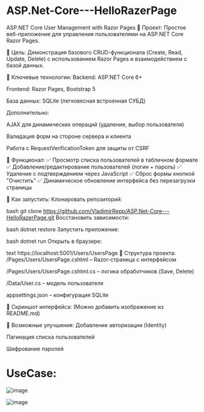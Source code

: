 # ASP.Net-Core---HelloRazerPage
ASP.NET Core User Management with Razor Pages
🔹 Проект: Простое веб-приложение для управления пользователями на ASP.NET Core Razor Pages.

🔹 Цель: Демонстрация базового CRUD-функционала (Create, Read, Update, Delete) с использованием Razor Pages и взаимодействием с базой данных.

🔹 Ключевые технологии:
Backend: ASP.NET Core 6+

Frontend: Razor Pages, Bootstrap 5

База данных: SQLite (легковесная встроенная СУБД)

Дополнительно:

AJAX для динамических операций (удаление, выбор пользователя)

Валидация форм на стороне сервера и клиента

Работа с RequestVerificationToken для защиты от CSRF

🔹 Функционал:
✅ Просмотр списка пользователей в табличном формате
✅ Добавление/редактирование пользователей (логин + пароль)
✅ Удаление с подтверждением через JavaScript
✅ Сброс формы кнопкой "Очистить"
✅ Динамическое обновление интерфейса без перезагрузки страницы

🔹 Как запустить:
Клонировать репозиторий:

bash
git clone https://github.com/VladimirRepp/ASP.Net-Core---HelloRazerPage.git
Восстановить зависимости:

bash
dotnet restore
Запустить приложение:

bash
dotnet run
Открыть в браузере:

text
https://localhost:5001/Users/UsersPage
🔹 Структура проекта:
/Pages/Users/UsersPage.cshtml – Razor-страница с интерфейсом

/Pages/Users/UsersPage.cshtml.cs – логика обработчиков (Save, Delete)

/Data/User.cs – модель пользователя

appsettings.json – конфигурация SQLite

🔹 Скриншот интерфейса:
(Можно добавить изображение из README.md)

🔹 Возможные улучшения:
Добавление авторизации (Identity)

Пагинация списка пользователей

Шифрование паролей
    
UseCase:
===
![image](https://github.com/user-attachments/assets/e85bfc02-46e5-4fba-8a39-74f45b9f12b8)

![image](https://github.com/user-attachments/assets/bf5fb65c-a889-4e69-a7ea-949f6479a6ca)



